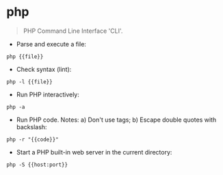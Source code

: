 # php

> PHP Command Line Interface 'CLI'.

- Parse and execute a file:

`php {{file}}`

- Check syntax (lint):

`php -l {{file}}`

- Run PHP interactively:

`php -a`

- Run PHP code. Notes: a) Don't use <? ?> tags; b) Escape double quotes with backslash:

`php -r "{{code}}"`

- Start a PHP built-in web server in the current directory:

`php -S {{host:port}}`
